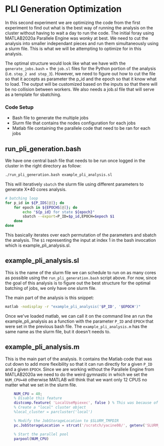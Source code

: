# PLI Generation Optimization
In this second experiment we are optimizing the code from the first experiment to find out what is the best way of running the analysis on the cluster without having to wait a day to run the code. The initial foray using MATLAB2020a Parallele Engine was wonky at best. We need to cut the analysis into smaller independant pieces and run them simultaneously using a slurm file. This is what we will be attempting to optimize for in this analysis.

The optimal structure would look like what we have with the `generate_jobs.bash` + the `job.sl` files for the Python portion of the analysis (i.e. `step_2 and step_3`). However, we need to figure out how to cut the file so that it accepts as parameter the p_id and the epoch so that it know what to load. The output will be customized based on the inputs so that there will be no collision between workers. We also needs a job.sl file that will serve as a template for sbatching.

### Code Setup
- Bash file to generate the multiple jobs
- Slurm file that contains the nodes configuration for each jobs
- Matlab file containing the parallele code that need to be ran for each jobs

## run_pli_generation.bash
We have one central bash file that needs to be run once logged in the cluster in the right directory as follow:
```bash
./run_pli_generation.bash example_pli_analysis.sl
```

This will iteratively `sbatch` the slurm file using different parameters to generate X*40 cores analysis.
```bash
# batching loop
for p_id in ${P_IDS[@]}; do
    for epoch in ${EPOCHS[@]}; do
        echo "${p_id} for state ${epoch}"
        sbatch --export=P_ID=$p_id,EPOCH=$epoch $1
    done
done
```
This basically iterates over each permutation of the parameters and sbatch the analysis. The `$1` representing the input at index 1 in the bash invocation which is example_pli_analysis.sl.


## example_pli_analysis.sl
This is the name of the slurm file we can schedule to run on as many cores as possible using the `run_pli_generation.bash` script above.
For now, since the goal of this analysis is to figure out the best structure for the optimal batching of jobs, we only have one slurm file. 

The main part of the analysis is this snippet:
```bash
matlab -nodisplay -r "example_pli_analysis('$P_ID', '$EPOCH')"
```
Once we've loaded matlab, we can call it on the command line an run the example_pli_analysis as a function with the parameter `P_ID` and `EPOCH` that were set in the previous bash file. The `example_pli_analysis.m` has the same name as the slurm file, but it doesn't needs to.

## example_pli_analysis.m
This is the main part of the analysis. It contains the Matlab code that was cut down to add more flexibility so that it can run directly for a given `P_ID` and a given `EPOCH`. Since we are working without the Parallele Engine from MATLAB2020a we need to do the weird gymnastic in which we set the `NUM_CPU=40` otherwise MATLAB will think that we want only 12 CPUS no matter what we set in the slurm file.

```matlab
    NUM_CPU = 40;
    % Disable this feature
    distcomp.feature( 'LocalUseMpiexec', false ) % This was because of some bug happening in the cluster
    % Create a "local" cluster object
    %local_cluster = parcluster('local')

    % Modify the JobStorageLocation to $SLURM_TMPDIR
    pc.JobStorageLocation = strcat('/scratch/yacine08/', getenv('SLURM_JOB_ID'))

    % Start the parallel pool
    parpool(NUM_CPU)
```

